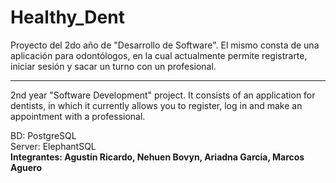 # Healthy_Dent

Proyecto del 2do año de "Desarrollo de Software". El mismo consta de una aplicación para odontólogos, en la cual actualmente permite registrarte, iniciar sesión y sacar un turno con un profesional.

<hr>

2nd year "Software Development" project. It consists of an application for dentists, in which it currently allows you to register, log in and make an appointment with a professional.


BD: PostgreSQL
<br/>
Server: ElephantSQL
<br/>
<b>Integrantes: Agustín Ricardo, Nehuen Bovyn, Ariadna Garcia, Marcos Aguero</b>
